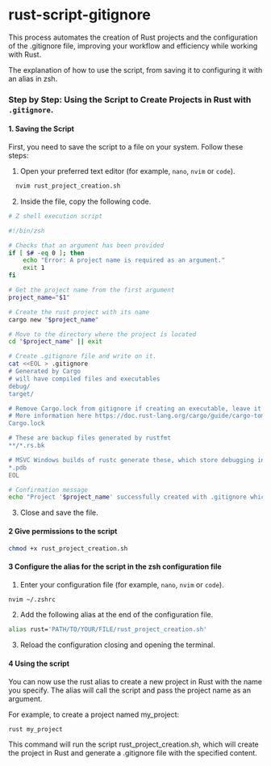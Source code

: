 # rust-script-gitignore

This process automates the creation of Rust projects and the configuration of the .gitignore file, improving your workflow and efficiency while working with Rust.

The explanation of how to use the script, from saving it to configuring it with an alias in zsh.

### Step by Step: Using the Script to Create Projects in Rust with `.gitignore`.

#### 1. Saving the Script

First, you need to save the script to a file on your system. Follow these steps:

1. Open your preferred text editor (for example, `nano`, `nvim` or `code`).

```sh
  nvim rust_project_creation.sh
```

2. Inside the file, copy the following code.

```sh
# Z shell execution script

#!/bin/zsh

# Checks that an argument has been provided
if [ $# -eq 0 ]; then
    echo "Error: A project name is required as an argument."
    exit 1
fi

# Get the project name from the first argument
project_name="$1"

# Create the rust project with its name
cargo new "$project_name"

# Move to the directory where the project is located
cd "$project_name" || exit

# Create .gitignore file and write on it.
cat <<EOL > .gitignore
# Generated by Cargo
# will have compiled files and executables
debug/
target/

# Remove Cargo.lock from gitignore if creating an executable, leave it for libraries
# More information here https://doc.rust-lang.org/cargo/guide/cargo-toml-vs-cargo-lock.html
Cargo.lock

# These are backup files generated by rustfmt
**/*.rs.bk

# MSVC Windows builds of rustc generate these, which store debugging information
*.pdb
EOL

# Confirmation message
echo "Project '$project_name' successfully created with .gitignore which includes the specified content."
```

3. Close and save the file. 

#### 2 Give permissions to the script

```sh
chmod +x rust_project_creation.sh
```

#### 3 Configure the alias for the script in the zsh configuration file

1. Enter your configuration file (for example, `nano`, `nvim` or `code`).

```sh
nvim ~/.zshrc
```

2. Add the following alias at the end of the configuration file.

```sh
alias rust='PATH/TO/YOUR/FILE/rust_project_creation.sh'
```

3. Reload the configuration closing and opening the terminal.

#### 4 Using the script

You can now use the rust alias to create a new project in Rust with the name you specify. The alias will call the script and pass the project name as an argument.

For example, to create a project named my_project:

```sh
rust my_project
```

This command will run the script rust_project_creation.sh, which will create the project in Rust and generate a .gitignore file with the specified content.
